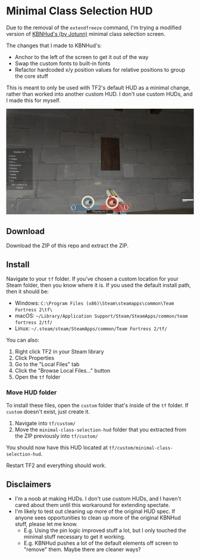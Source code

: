 # Minimal Class Selection HUD

Due to the removal of the `extendfreeze` command, I'm trying a modified version of [KBNHud's (by Jotunn)](https://gamebanana.com/mods/26847) minimal class selection screen.

The changes that I made to KBNHud's:

- Anchor to the left of the screen to get it out of the way
- Swap the custom fonts to built-in fonts
- Refactor hardcoded x/y position values for relative positions to group the core stuff

This is meant to only be used with TF2's default HUD as a minimal change, rather than worked into another custom HUD. I don't use custom HUDs, and I made this for myself.

<img src="docs/classselection-2.png" alt="Image of new Class Selection screen">

## Download

Download the ZIP of this repo and extract the ZIP.

## Install

Navigate to your `tf` folder. If you've chosen a custom location for your Steam folder, then you know where it is. If you used the default install path, then it should be:

- Windows: `C:\Program Files (x86)\Steam\steamapps\common\Team Fortress 2\tf\`
- macOS: `~/Library/Application Support/Steam/SteamApps/common/team fortress 2/tf/`
- Linux: `~/.steam/steam/SteamApps/common/Team Fortress 2/tf/`

You can also:

1.  Right click TF2 in your Steam library
1.  Click Properties
1.  Go to the "Local Files" tab
1.  Click the "Browse Local Files..." button
1.  Open the `tf` folder

### Move HUD folder

To install these files, open the `custom` folder that's inside of the `tf` folder. If `custom` doesn't exist, just create it.

1.  Navigate into `tf/custom/`
1.  Move the `minimal-class-selection-hud` folder that you extracted from the ZIP previously into `tf/custom/`

You should now have this HUD located at `tf/custom/minimal-class-selection-hud`.

Restart TF2 and everything should work.

## Disclaimers

- I'm a noob at making HUDs. I don't use custom HUDs, and I haven't cared about them until this workaround for extending spectate.
- I'm likely to test out cleaning up more of the original HUD spec. If anyone sees opportunities to clean up more of the original KBNHud stuff, please let me know.
  - E.g. Using the pin logic improved stuff a lot, but I only touched the minimal stuff necessary to get it working.
  - E.g. KBNHud pushes a lot of the default elements off screen to "remove" them. Maybe there are cleaner ways?
